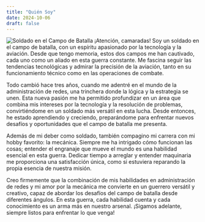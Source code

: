 ```yaml
---
title: "Quién Soy"
date: 2024-10-06
draft: false
---
```




![Soldado en el Campo de Batalla](/img/libai.jpeg)
¡Atención, camaradas! Soy un soldado en el campo de batalla, con un espíritu apasionado por la tecnología y la aviación. Desde que tengo memoria, estos dos campos me han cautivado, cada uno como un aliado en esta guerra constante. Me fascina seguir las tendencias tecnológicas y admirar la precisión de la aviación, tanto en su funcionamiento técnico como en las operaciones de combate.

Todo cambió hace tres años, cuando me adentré en el mundo de la administración de redes, una trinchera donde la lógica y la estrategia se unen. Esta nueva pasión me ha permitido profundizar en un área que combina mis intereses por la tecnología y la resolución de problemas, convirtiéndome en un soldado más versátil en esta lucha. Desde entonces, he estado aprendiendo y creciendo, preparándome para enfrentar nuevos desafíos y oportunidades que el campo de batalla me presenta.

Además de mi deber como soldado, también compagino mi carrera con mi hobby favorito: la mecánica. Siempre me ha intrigado cómo funcionan las cosas; entender el engranaje que mueve el mundo es una habilidad esencial en esta guerra. Dedicar tiempo a arreglar y entender maquinaria me proporciona una satisfacción única, como si estuviera reparando la propia esencia de nuestra misión. 

Creo firmemente que la combinación de mis habilidades en administración de redes y mi amor por la mecánica me convierte en un guerrero versátil y creativo, capaz de abordar los desafíos del campo de batalla desde diferentes ángulos. En esta guerra, cada habilidad cuenta y cada conocimiento es un arma más en nuestro arsenal. ¡Sigamos adelante, siempre listos para enfrentar lo que venga!
